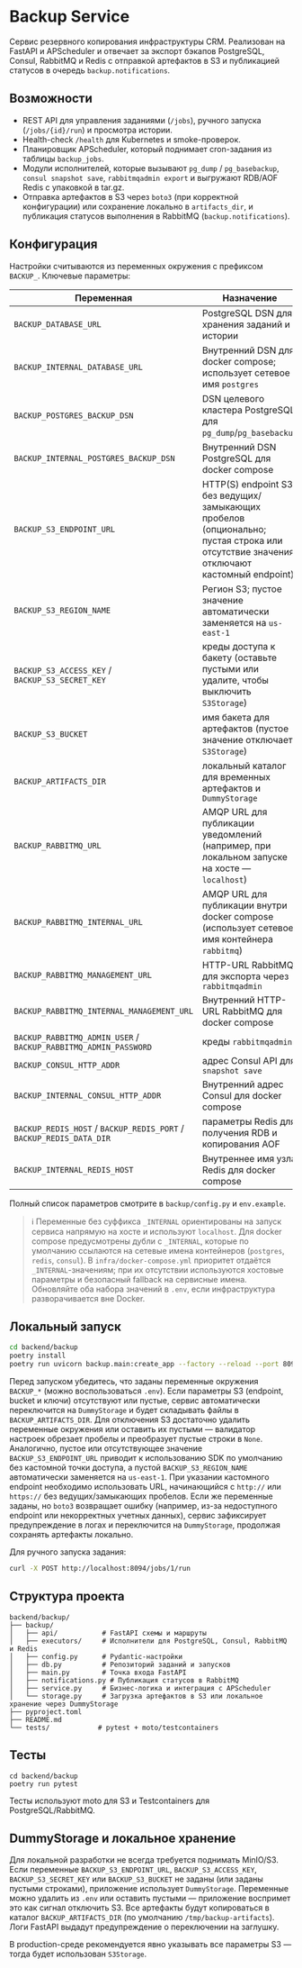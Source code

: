 # Backup Service

Сервис резервного копирования инфраструктуры CRM. Реализован на FastAPI и APScheduler и отвечает за экспорт бэкапов PostgreSQL, Consul, RabbitMQ и Redis с отправкой артефактов в S3 и публикацией статусов в очередь `backup.notifications`.

## Возможности
- REST API для управления заданиями (`/jobs`), ручного запуска (`/jobs/{id}/run`) и просмотра истории.
- Health-check `/health` для Kubernetes и smoke-проверок.
- Планировщик APScheduler, который поднимает cron-задания из таблицы `backup_jobs`.
- Модули исполнителей, которые вызывают `pg_dump` / `pg_basebackup`, `consul snapshot save`, `rabbitmqadmin export` и выгружают RDB/AOF Redis с упаковкой в tar.gz.
- Отправка артефактов в S3 через `boto3` (при корректной конфигурации) или сохранение локально в `artifacts_dir`,
  и публикация статусов выполнения в RabbitMQ (`backup.notifications`).

## Конфигурация
Настройки считываются из переменных окружения с префиксом `BACKUP_`. Ключевые параметры:

| Переменная | Назначение |
|------------|------------|
| `BACKUP_DATABASE_URL` | PostgreSQL DSN для хранения заданий и истории |
| `BACKUP_INTERNAL_DATABASE_URL` | Внутренний DSN для docker compose; использует сетевое имя `postgres` |
| `BACKUP_POSTGRES_BACKUP_DSN` | DSN целевого кластера PostgreSQL для `pg_dump`/`pg_basebackup` |
| `BACKUP_INTERNAL_POSTGRES_BACKUP_DSN` | Внутренний DSN PostgreSQL для docker compose |
| `BACKUP_S3_ENDPOINT_URL` | HTTP(S) endpoint S3 без ведущих/замыкающих пробелов (опционально; пустая строка или отсутствие значения отключают кастомный endpoint) |
| `BACKUP_S3_REGION_NAME` | Регион S3; пустое значение автоматически заменяется на `us-east-1` |
| `BACKUP_S3_ACCESS_KEY` / `BACKUP_S3_SECRET_KEY` | креды доступа к бакету (оставьте пустыми или удалите, чтобы выключить `S3Storage`) |
| `BACKUP_S3_BUCKET` | имя бакета для артефактов (пустое значение отключает `S3Storage`) |
| `BACKUP_ARTIFACTS_DIR` | локальный каталог для временных артефактов и `DummyStorage` |
| `BACKUP_RABBITMQ_URL` | AMQP URL для публикации уведомлений (например, при локальном запуске на хосте — `localhost`) |
| `BACKUP_RABBITMQ_INTERNAL_URL` | AMQP URL для публикации внутри docker compose (использует сетевое имя контейнера `rabbitmq`) |
| `BACKUP_RABBITMQ_MANAGEMENT_URL` | HTTP-URL RabbitMQ для экспорта через `rabbitmqadmin` |
| `BACKUP_RABBITMQ_INTERNAL_MANAGEMENT_URL` | Внутренний HTTP-URL RabbitMQ для docker compose |
| `BACKUP_RABBITMQ_ADMIN_USER` / `BACKUP_RABBITMQ_ADMIN_PASSWORD` | креды `rabbitmqadmin` |
| `BACKUP_CONSUL_HTTP_ADDR` | адрес Consul API для `snapshot save` |
| `BACKUP_INTERNAL_CONSUL_HTTP_ADDR` | Внутренний адрес Consul для docker compose |
| `BACKUP_REDIS_HOST` / `BACKUP_REDIS_PORT` / `BACKUP_REDIS_DATA_DIR` | параметры Redis для получения RDB и копирования AOF |
| `BACKUP_INTERNAL_REDIS_HOST` | Внутреннее имя узла Redis для docker compose |

Полный список параметров смотрите в `backup/config.py` и `env.example`.

> ℹ️ Переменные без суффикса `_INTERNAL` ориентированы на запуск сервиса напрямую на хосте и используют `localhost`.
> Для docker compose предусмотрены дубли с `_INTERNAL`, которые по умолчанию ссылаются на сетевые имена контейнеров
> (`postgres`, `redis`, `consul`). В `infra/docker-compose.yml` приоритет отдаётся `_INTERNAL`-значениям; при их отсутствии
> используются хостовые параметры и безопасный fallback на сервисные имена. Обновляйте оба набора значений в `.env`, если
> инфраструктура разворачивается вне Docker.

## Локальный запуск
```bash
cd backend/backup
poetry install
poetry run uvicorn backup.main:create_app --factory --reload --port 8094
```

Перед запуском убедитесь, что заданы переменные окружения `BACKUP_*` (можно воспользоваться `.env`).
Если параметры S3 (endpoint, bucket и ключи) отсутствуют или пустые, сервис автоматически переключится на
`DummyStorage` и будет складывать файлы в `BACKUP_ARTIFACTS_DIR`. Для отключения S3 достаточно удалить
переменные окружения или оставить их пустыми — валидатор настроек обрезает пробелы и преобразует пустые строки
в `None`. Аналогично, пустое или отсутствующее значение `BACKUP_S3_ENDPOINT_URL` приводит к использованию
SDK по умолчанию без кастомной точки доступа, а пустой `BACKUP_S3_REGION_NAME` автоматически заменяется на
`us-east-1`. При указании кастомного endpoint необходимо использовать URL, начинающийся с `http://` или
`https://` без ведущих/замыкающих пробелов. Если же переменные заданы, но `boto3` возвращает ошибку (например,
из-за недоступного endpoint или некорректных учетных данных), сервис зафиксирует предупреждение в логах и
переключится на `DummyStorage`, продолжая сохранять артефакты локально.

Для ручного запуска задания:
```bash
curl -X POST http://localhost:8094/jobs/1/run
```

## Структура проекта
```
backend/backup/
├── backup/
│   ├── api/           # FastAPI схемы и маршруты
│   ├── executors/     # Исполнители для PostgreSQL, Consul, RabbitMQ и Redis
│   ├── config.py      # Pydantic-настройки
│   ├── db.py          # Репозиторий заданий и запусков
│   ├── main.py        # Точка входа FastAPI
│   ├── notifications.py # Публикация статусов в RabbitMQ
│   ├── service.py     # Бизнес-логика и интеграция с APScheduler
│   └── storage.py     # Загрузка артефактов в S3 или локальное хранение через DummyStorage
├── pyproject.toml
├── README.md
└── tests/            # pytest + moto/testcontainers
```

## Тесты
```
cd backend/backup
poetry run pytest
```
Тесты используют moto для S3 и Testcontainers для PostgreSQL/RabbitMQ.

## DummyStorage и локальное хранение

Для локальной разработки не всегда требуется поднимать MinIO/S3. Если переменные `BACKUP_S3_ENDPOINT_URL`,
`BACKUP_S3_ACCESS_KEY`, `BACKUP_S3_SECRET_KEY` или `BACKUP_S3_BUCKET` не заданы (или заданы пустыми строками),
приложение использует `DummyStorage`. Переменные можно удалить из `.env` или оставить пустыми — приложение
воспримет это как сигнал отключить S3. Все артефакты будут копироваться в каталог `BACKUP_ARTIFACTS_DIR`
(по умолчанию `/tmp/backup-artifacts`). Логи FastAPI выдадут предупреждение о переключении на заглушку.

В production-среде рекомендуется явно указывать все параметры S3 — тогда будет использован `S3Storage`.
